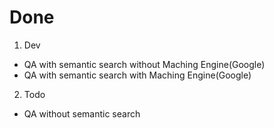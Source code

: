 # Done

1. Dev
- QA with semantic search without Maching Engine(Google)
- QA with semantic search with Maching Engine(Google)

2. Todo
- QA without semantic search
